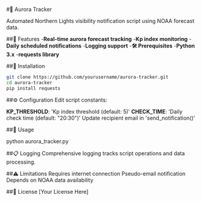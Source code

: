 #🌌 Aurora Tracker


Automated Northern Lights visibility notification script using NOAA forecast data.

##🚀 Features
-**Real-time aurora forecast tracking**
-**Kp index monitoring**
-**Daily scheduled notifications**
-**Logging support**
-**🛠 Prerequisites**
-**Python 3.x**
-**requests library**

##🔧 Installation

```bash
git clone https://github.com/yourusername/aurora-tracker.git
cd aurora-tracker
pip install requests
```

##⚙️ Configuration
Edit script constants:

**KP_THRESHOLD**: 'Kp index threshold (default: 5)'
**CHECK_TIME**: 'Daily check time (default: "20:30")'
Update recipient email in 'send_notification()'

##🏃 Usage

python aurora_tracker.py

##📋 Logging
Comprehensive logging tracks script operations and data processing.

##⚠️ Limitations
Requires internet connection
Pseudo-email notification
Depends on NOAA data availability

##📄 License
[Your License Here]
